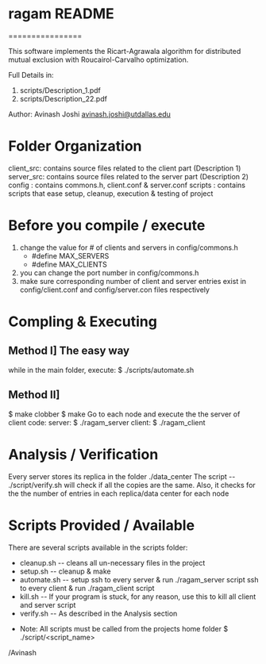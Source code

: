 # ragam README #
================

This software implements the Ricart-Agrawala 
algorithm for distributed mutual exclusion 
with Roucairol-Carvalho optimization.

Full Details in:
1. scripts/Description_1.pdf
2. scripts/Description_22.pdf

Author: Avinash Joshi <avinash.joshi@utdallas.edu>

Folder Organization
==============================
client_src: contains source files related to the client part (Description 1)
server_src: contains source files related to the server part (Description 2)
config    : contains commons.h, client.conf & server.conf
scripts   : contains scripts that ease setup, cleanup, execution & testing of project

Before you compile / execute
==============================
1. change the value for # of clients and servers in config/commons.h
    - #define MAX_SERVERS
    - #define MAX_CLIENTS
2. you can change the port number in config/commons.h
3. make sure corresponding number of client and server entries exist
   in config/client.conf and config/server.con files respectively

Compling & Executing
============================
Method I] The easy way
----------------------
while in the main folder, execute:
  $ ./scripts/automate.sh

Method II]
----------
  $ make clobber
  $ make
Go to each node and execute the the server of client code:
server: $ ./ragam_server
client: $ ./ragam_client

Analysis / Verification
============================
Every server stores its replica in the folder ./data_center
The script -- ./script/verify.sh will check if all the copies
  are the same. Also, it checks for the the number of entries
  in each replica/data center for each node

Scripts Provided / Available
============================
There are several scripts available in the scripts folder:
- cleanup.sh  -- cleans all un-necessary files in the project
- setup.sh    -- cleanup & make
- automate.sh -- setup
                 ssh to every server & run ./ragam_server script
                 ssh to every client & run ./ragam_client script
- kill.sh     -- If your program is stuck, for any reason,
                  use this to kill all client and server script
- verify.sh   -- As described in the Analysis section

* Note: All scripts must be called from the projects home folder
          $ ./script/<script_name>

/Avinash
